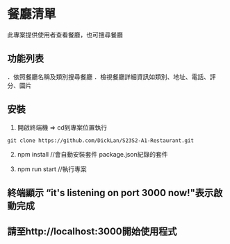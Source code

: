 # 餐廳清單

此專案提供使用者查看餐廳，也可搜尋餐廳


## 功能列表

．依照餐廳名稱及類別搜尋餐廳
．檢視餐廳詳細資訊如類別、地址、電話、評分、圖片

## 安裝

1. 開啟終端機 => cd到專案位置執行

```
git clone https://github.com/DickLan/S23S2-A1-Restaurant.git
```

2. npm install //會自動安裝套件 package.json紀錄的套件

3. npm run start //執行專案

## 終端顯示 “it's listening on port 3000 now!"表示啟動完成
## 請至http://localhost:3000開始使用程式
